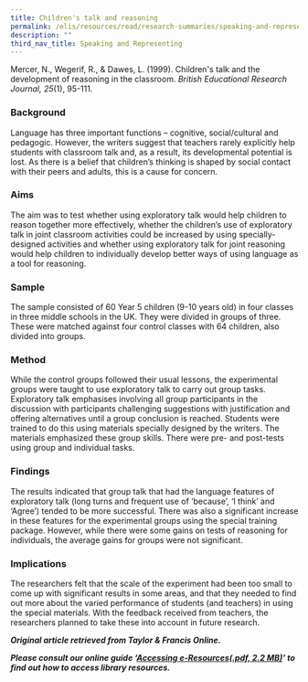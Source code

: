 ```yaml
---
title: Children's talk and reasoning
permalink: /elis/resources/read/research-summaries/speaking-and-representing/childrens-talk-and-reasoning/
description: ""
third_nav_title: Speaking and Representing
---
```

Mercer, N., Wegerif, R., & Dawes, L. (1999). Children's talk and the development of reasoning in the classroom. _British Educational Research Journal, 25_(1), 95-111.

### Background

Language has three important functions – cognitive, social/cultural and pedagogic. However, the writers suggest that teachers rarely explicitly help students with classroom talk and, as a result, its developmental potential is lost. As there is a belief that children’s thinking is shaped by social contact with their peers and adults, this is a cause for concern.

### Aims

The aim was to test whether using exploratory talk would help children to reason together more effectively, whether the children’s use of exploratory talk in joint classroom activities could be increased by using specially-designed activities and whether using exploratory talk for joint reasoning would help children to individually develop better ways of using language as a tool for reasoning.

### Sample

The sample consisted of 60 Year 5 children (9-10 years old) in four classes in three middle schools in the UK. They were divided in groups of three. These were matched against four control classes with 64 children, also divided into groups.

### Method

While the control groups followed their usual lessons, the experimental groups were taught to use exploratory talk to carry out group tasks. Exploratory talk emphasises involving all group participants in the discussion with participants challenging suggestions with justification and offering alternatives until a group conclusion is reached. Students were trained to do this using materials specially designed by the writers. The materials emphasized these group skills. There were pre- and post-tests using group and individual tasks.

### Findings

The results indicated that group talk that had the language features of exploratory talk (long turns and frequent use of ‘because’, ‘I think’ and ‘Agree’) tended to be more successful. There was also a significant increase in these features for the experimental groups using the special training package. However, while there were some gains on tests of reasoning for individuals, the average gains for groups were not significant.

### Implications

The researchers felt that the scale of the experiment had been too small to come up with significant results in some areas, and that they needed to find out more about the varied performance of students (and teachers) in using the special materials. With the feedback received from teachers, the researchers planned to take these into account in future research.

_**Original article retrieved from Taylor & Francis Online.**_  

_**Please consult our online guide ‘**__**[Accessing e-Resources(.pdf, 2.2 MB)](https://academyofsingaporeteachers-moe-edu-sg-admin.cwp.sg/elis/resources/read/research-summaries/speaking-and-representing/18e45074-6b1b-4ac7-811f-1a8da16c4f81 "Accessing e-Resources")**__**’ to find out how to access library resources.**_